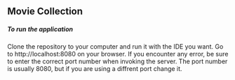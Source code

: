 ## Movie Collection
##### To run the application
Clone the repository to your computer and run it with the IDE you want. Go to http://localhost:8080 on your browser. If you encounter any error, be sure to enter the correct port number when invoking the server. The port number is usually 8080, but if you are using a diffrent port change it.

